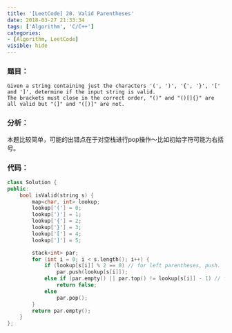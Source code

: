 ```yaml
---
title: '[LeetCode] 20. Valid Parentheses'
date: 2018-03-27 21:33:34
tags: ['Algorithm', 'C/C++']
categories:
- [Algorithm, LeetCode]
visible: hide
---
```


### 题目：
    Given a string containing just the characters '(', ')', '{', '}', '[' and ']', determine if the input string is valid.
    The brackets must close in the correct order, "()" and "()[]{}" are all valid but "(]" and "([)]" are not.

### 分析：
本题比较简单，可能的出错点在于对空栈进行pop操作～比如初始字符可能为右括号。

### 代码：
```c++
class Solution {
public:
    bool isValid(string s) {
        map<char, int> lookup;
        lookup['('] = 0;
        lookup[')'] = 1;
        lookup['{'] = 2;
        lookup['}'] = 3;
        lookup['['] = 4;
        lookup[']'] = 5;

        stack<int> par;
        for (int i = 0; i < s.length(); i++) {
            if (lookup[s[i]] % 2 == 0) // for left parentheses, push.
                par.push(lookup[s[i]]);
            else if (par.empty() || par.top() != lookup[s[i]] - 1) // for right parentheses, check and pop.
                return false;
            else
                par.pop();
        }
        return par.empty();
    }
};
```

